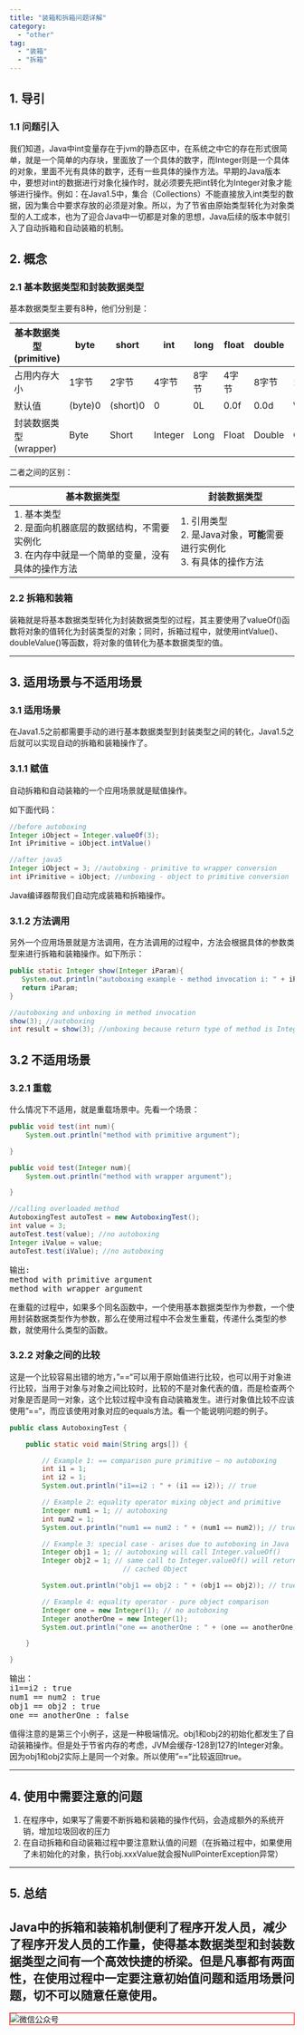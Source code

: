 ```yaml
---
title: "装箱和拆箱问题详解"
category:
  - "other"
tag:
  - "装箱"
  - "拆箱"
---
```


## 1. 导引

### 1.1 问题引入

我们知道，Java中int变量存在于jvm的静态区中，在系统之中它的存在形式很简单，就是一个简单的内存块，里面放了一个具体的数字，而Integer则是一个具体的对象，里面不光有具体的数字，还有一些具体的操作方法。早期的Java版本中，要想对int的数据进行对象化操作时，就必须要先把int转化为Integer对象才能够进行操作。例如：在Java1.5中，集合（Collections）不能直接放入int类型的数据，因为集合中要求存放的必须是对象。所以，为了节省由原始类型转化为对象类型的人工成本，也为了迎合Java中一切都是对象的思想，Java后续的版本中就引入了自动拆箱和自动装箱的机制。

## 2. 概念

### 2.1 基本数据类型和封装数据类型

基本数据类型主要有8种，他们分别是：

| 基本数据类型(primitive) | byte    | short    | int     | long  | float | double | char      | boolean |
| ----------------------- | ------- | -------- | ------- | ----- | ----- | ------ | --------- | ------- |
| 占用内存大小            | 1字节   | 2字节    | 4字节   | 8字节 | 4字节 | 8字节  | 1 字节    | 未知    |
| 默认值                  | (byte)0 | (short)0 | 0       | 0L    | 0.0f  | 0.0d   | \\u000    | false   |
| 封装数据类型(wrapper)   | Byte    | Short    | Integer | Long  | Float | Double | Character | Boolean |

二者之间的区别：

| 基本数据类型                                                 | 封装数据类型                                                 |
| ------------------------------------------------------------ | ------------------------------------------------------------ |
| 1. 基本类型<br /> 2. 是面向机器底层的数据结构，不需要实例化<br /> 3. 在内存中就是一个简单的变量，没有具体的操作方法 | 1. 引用类型<br /> 2. 是Java对象，**可能**需要进行实例化<br /> 3. 有具体的操作方法 |

### 2.2 拆箱和装箱

装箱就是将基本数据类型转化为封装数据类型的过程，其主要使用了valueOf()函数将对象的值转化为封装类型的对象；同时，拆箱过程中，就使用intValue()、doubleValue()等函数，将对象的值转化为基本数据类型的值。

----------


## 3. 适用场景与不适用场景

### 3.1 适用场景

在Java1.5之前都需要手动的进行基本数据类型到封装类型之间的转化，Java1.5之后就可以实现自动的拆箱和装箱操作了。

### 3.1.1 赋值

自动拆箱和自动装箱的一个应用场景就是赋值操作。

如下面代码：

``` java
//before autoboxing
Integer iObject = Integer.valueOf(3);
Int iPrimitive = iObject.intValue()

//after java5
Integer iObject = 3; //autobxing - primitive to wrapper conversion
int iPrimitive = iObject; //unboxing - object to primitive conversion
```

Java编译器帮我们自动完成装箱和拆箱操作。

### 3.1.2 方法调用

另外一个应用场景就是方法调用，在方法调用的过程中，方法会根据具体的参数类型来进行拆箱和装箱操作。如下所示：

``` java
public static Integer show(Integer iParam){
   System.out.println("autoboxing example - method invocation i: " + iParam);
   return iParam;
}

//autoboxing and unboxing in method invocation
show(3); //autoboxing
int result = show(3); //unboxing because return type of method is Integer
```

## 3.2 不适用场景

### 3.2.1 重载

什么情况下不适用，就是重载场景中。先看一个场景：

``` java
public void test(int num){
    System.out.println("method with primitive argument");

}

public void test(Integer num){
    System.out.println("method with wrapper argument");

}

//calling overloaded method
AutoboxingTest autoTest = new AutoboxingTest();
int value = 3;
autoTest.test(value); //no autoboxing
Integer iValue = value;
autoTest.test(iValue); //no autoboxing
```

<pre>
输出:
method with primitive argument
method with wrapper argument
</pre>

在重载的过程中，如果多个同名函数中，一个使用基本数据类型作为参数，一个使用封装数据类型作为参数，那么在使用过程中不会发生重载，传递什么类型的参数，就使用什么类型的函数。

### 3.2.2 对象之间的比较

这是一个比较容易出错的地方，”==“可以用于原始值进行比较，也可以用于对象进行比较，当用于对象与对象之间比较时，比较的不是对象代表的值，而是检查两个对象是否是同一对象，这个比较过程中没有自动装箱发生。进行对象值比较不应该使用”==“，而应该使用对象对应的equals方法。看一个能说明问题的例子。

``` java
public class AutoboxingTest {

    public static void main(String args[]) {

        // Example 1: == comparison pure primitive – no autoboxing
        int i1 = 1;
        int i2 = 1;
        System.out.println("i1==i2 : " + (i1 == i2)); // true

        // Example 2: equality operator mixing object and primitive
        Integer num1 = 1; // autoboxing
        int num2 = 1;
        System.out.println("num1 == num2 : " + (num1 == num2)); // true

        // Example 3: special case - arises due to autoboxing in Java
        Integer obj1 = 1; // autoboxing will call Integer.valueOf()
        Integer obj2 = 1; // same call to Integer.valueOf() will return same
                            // cached Object

        System.out.println("obj1 == obj2 : " + (obj1 == obj2)); // true

        // Example 4: equality operator - pure object comparison
        Integer one = new Integer(1); // no autoboxing
        Integer anotherOne = new Integer(1);
        System.out.println("one == anotherOne : " + (one == anotherOne)); // false

    }

}
```

<pre>
输出：
i1==i2 : true
num1 == num2 : true
obj1 == obj2 : true
one == anotherOne : false
</pre>

值得注意的是第三个小例子，这是一种极端情况。obj1和obj2的初始化都发生了自动装箱操作。但是处于节省内存的考虑，JVM会缓存-128到127的Integer对象。因为obj1和obj2实际上是同一个对象。所以使用”==“比较返回true。

----------


## 4. 使用中需要注意的问题

1. 在程序中，如果写了需要不断拆箱和装箱的操作代码，会造成额外的系统开销，增加垃圾回收的压力
2. 在自动拆箱和自动装箱过程中要注意默认值的问题（在拆箱过程中，如果使用了未初始化的对象，执行obj.xxxValue就会报NullPointerException异常）

----------


## 5. 总结

Java中的拆箱和装箱机制便利了程序开发人员，减少了程序开发人员的工作量，使得基本数据类型和封装数据类型之间有一个高效快捷的桥梁。但是凡事都有两面性，在使用过程中一定要注意初始值问题和适用场景问题，切不可以随意任意使用。
---

<img style="border:1px red solid; display:block; margin:0 auto;" src="https://tianqingxiaozhu.oss-cn-shenzhen.aliyuncs.com/img/qrcode.jpg" alt="微信公众号" />

